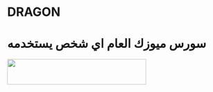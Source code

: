 # DRAGON
# سورس ميوزك العام اي شخص يستخدمه 

<p align="left"><a href="https://heroku.com/deploy?template=https://github.com/taher-1/musician"> <img src="https://img.shields.io/badge/Deploy%20To%20Heroku-purple?style=for-the-badge&logo=heroku" width="320" height="58.45"/></a></p>
